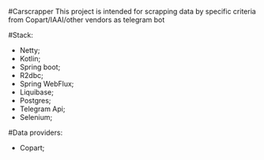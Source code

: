 #Carscrapper
This project is intended for scrapping data by specific criteria from Copart/IAAI/other vendors as telegram bot 

#Stack:
- Netty;
- Kotlin;
- Spring boot;
- R2dbc;
- Spring WebFlux;
- Liquibase;
- Postgres;
- Telegram Api;
- Selenium;

#Data providers:
- Copart;
